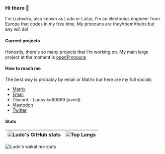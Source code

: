 ### Hi there 👋
I'm Ludoviko, also known as Ludo or Luĉjo, I'm an electonics engineer from Europe that codes in my free time. My pronouns are they/them/theirs but any will do!

#### Current projects
Honestly, there's so many projects that I'm working on. My main large project at the moment is [openPronouns](https://github.com/openPronouns)

#### How to reach me
The best way is probably by email or Matrix but here are my full socials:
 - [Matrix](https://matrix.to/#/@ludoviko_:matrix.org)
 - [Email](mailto:me@ludoviko.ch)
 - Discord - Ludoviko#0069 (avoid)
 - [Mastodon](https://mstdn.social/@Ludoviko)
 - [Twitter](https://twitter.com/Ludoviko_)

#### Stats
|![Ludo's GitHub stats](https://github-readme-stats.vercel.app/api?username=Lucxjo&show_icons=true&theme=dracula) | ![Top Langs](https://github-readme-stats.vercel.app/api/top-langs/?username=Lucxjo&theme=dracula&show_icons=true&layout=compact)|
|-------|------|

![Ludo's wakatime stats](https://github-readme-stats.vercel.app/api/wakatime?username=Lucxjo&theme=dracula)

<!--
**Lucxjo/Lucxjo** is a ✨ _special_ ✨ repository because its `README.md` (this file) appears on your GitHub profile.

Here are some ideas to get you started:

- 🔭 I’m currently working on ...
- 🌱 I’m currently learning ...
- 👯 I’m looking to collaborate on ...
- 🤔 I’m looking for help with ...
- 💬 Ask me about ...
- 📫 How to reach me: ...
- 😄 Pronouns: ...
- ⚡ Fun fact: ...
-->
